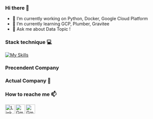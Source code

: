 ### Hi there 👋


- 🔭 I’m currently working on Python, Docker, Google Cloud Platform
- 🌱 I’m currently learning GCP, Plumber, Gravitee 
- 💬 Ask me about Data Topic ! 


### Stack technique :computer:

[![My Skills](https://skills.thijs.gg/icons?i=py,r,md,git,gcp,bash,regex)](https://skills.thijs.gg)

### Precendent Company



### Actual Company :office:




### How to reache me :mailbox:

<a target="_blank" href="https://www.linkedin.com/in/fran%C3%A7ois-lenne-5975b9174/">
  <img align="left" alt="LinkdeIN" width="30px" src="https://cdn.jsdelivr.net/gh/devicons/devicon/icons/linkedin/linkedin-original.svg" />
</a>
<a target="_blank" href="mailto:francois.lenne59@gmail.com">
  <img align="left" alt="Gmail" width="30px" src="https://cdn.jsdelivr.net/npm/simple-icons@v3/icons/gmail.svg" />
</a>
<a target="_blank" href="mailto:francois.lenne59@gmail.com">
  <img align="left" alt="Gmail" width="30px" src="https://cdn.jsdelivr.net/npm/simple-icons@v3/icons/discord.svg" />
</a>



